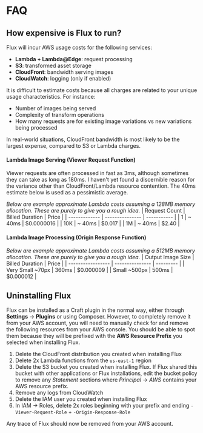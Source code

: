 # FAQ

## How expensive is Flux to run?

Flux will incur AWS usage costs for the following services:

- **Lambda + Lambda@Edge**: request processing
- **S3**: transformed asset storage
- **CloudFront**: bandwidth serving images
- **CloudWatch**: logging (only if enabled)

It is difficult to estimate costs because all charges are related to your unique usage characteristics. For instance: 

- Number of images being served
- Complexity of transform operations
- How many requests are for existing image variations vs new variations being processed

In real-world situations, CloudFront bandwidth is most likely to be the largest expense, compared to S3 or Lambda charges.

#### Lambda Image Serving (Viewer Request Function)

Viewer requests are often processed in fast as 3ms, although sometimes they can take as long as 180ms. I haven't yet found a discernible reason for the variance other than CloudFront/Lambda resource contention. The 40ms estimate below is used as a pessimistic average. 

*Below are example approximate Lambda costs assuming a 128MB memory allocation. These are purely to give you a rough idea.*
| Request Count | Billed Duration | Price       |
| ------------- | --------------- | ----------- |
| 1             |    ~ 40ms       |  $0.0000016 |
| 10K           |    ~ 40ms       |  $0.017     |
| 1M            |    ~ 40ms       |  $2.40      |

#### Lambda Image Processing (Origin Response Function)

*Below are example approximate Lambda costs assuming a 512MB memory allocation. These are purely to give you a rough idea.*
| Output Image Size | Billed Duration | Price     |
| ----------------- | --------------- | --------- |
| Very Small  ~70px |           360ms | $0.000009 |
| Small   ~500px    |           500ms | $0.000012 |

## Uninstalling Flux

Flux can be installed as a Craft plugin in the normal way, either through **Settings** → **Plugins** or using Composer. However, to completely remove it from your AWS account, you will need to manually check for and remove the following resources from your AWS console. You should be able to spot them because they will be prefixed with the **AWS Resource Prefix** you selected when installing Flux.

1. Delete the CloudFront distribution you created when installing Flux
2. Delete 2x Lambda functions from the `us-east-1` region
3. Delete the S3 bucket you created when installing Flux. If Flux shared this bucket with other applications or Flux installations, edit the bucket policy to remove any *Statement* sections where *Principal* → *AWS* contains your AWS resource prefix.
4. Remove any logs from CloudWatch
5. Delete the IAM user you created when installing Flux
6. In IAM → Roles, delete 2x roles beginning with your prefix and ending `-Viewer-Request-Role` + `-Origin-Response-Role`

Any trace of Flux should now be removed from your AWS account.
